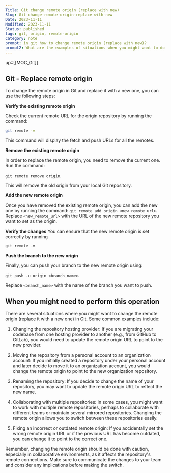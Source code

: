 ```yaml
---
Title: Git change remote origin (replace with new)
Slug: Git-change-remote-origin-replace-with-new
Date: 2023-11-11
Modified: 2023-11-11
Status: published
tags: git, origin, remote-origin
Category: note
prompt: in git how to change remote origin (replace with new)?
prompt2: What are the examples of situations when you might want to do such an operation
---
```


up::[[MOC_Git]]

## Git - Replace remote origin
To change the remote origin in Git and replace it with a new one, you can use the following steps:

**Verify the existing remote origin**

Check the current remote URL for the origin repository by running the command:
```sh
git remote -v 
```

This command will display the fetch and push URLs for all the remotes.
    
**Remove the existing remote origin**

In order to replace the remote origin, you need to remove the current one. Run the command: 

`git remote remove origin`. 

This will remove the old origin from your local Git repository.
    
**Add the new remote origin**

Once you have removed the existing remote origin, you can add the new one by running the command: `git remote add origin <new_remote_url>`. Replace `<new_remote_url>` with the URL of the new remote repository you want to set as the origin.
    
**Verify the changes**
You can ensure that the new remote origin is set correctly by running 

`git remote -v` 
    
**Push the branch to the new origin**

Finally, you can push your branch to the new remote origin using:

`git push -u origin <branch_name>`. 

Replace `<branch_name>` with the name of the branch you want to push.

## When you might need to perform this operation

There are several situations where you might want to change the remote origin (replace it with a new one) in Git. Some common examples include:

1. Changing the repository hosting provider: If you are migrating your codebase from one hosting provider to another (e.g., from GitHub to GitLab), you would need to update the remote origin URL to point to the new provider.
    
2. Moving the repository from a personal account to an organization account: If you initially created a repository under your personal account and later decide to move it to an organization account, you would change the remote origin to point to the new organization repository.
    
3. Renaming the repository: If you decide to change the name of your repository, you may want to update the remote origin URL to reflect the new name.
    
4. Collaborating with multiple repositories: In some cases, you might want to work with multiple remote repositories, perhaps to collaborate with different teams or maintain several mirrored repositories. Changing the remote origin allows you to switch between these repositories easily.
    
5. Fixing an incorrect or outdated remote origin: If you accidentally set the wrong remote origin URL or if the previous URL has become outdated, you can change it to point to the correct one.
    

Remember, changing the remote origin should be done with caution, especially in collaborative environments, as it affects the repository's remote connections. Make sure to communicate the changes to your team and consider any implications before making the switch.